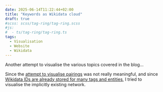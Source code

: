 ```yaml
---
date: 2025-06-14T11:22:44+02:00
title: "Keywords as Wikidata cloud"
draft: true
#scss: scss/tag-ring/tag-ring.scss
#js:
#  - ts/tag-ring/tag-ring.ts
tags:
  - Visualisation
  - Website
  - Wikidata
---
```

Another attempt to visualise the various topics covered in the blog...
<!--more-->

Since the [attempt to visualise pairings]() was not really meaningful, and since [Wikidata IDs are already stored for many tags and entities](), I tried to visualise the implicitly existing network.
